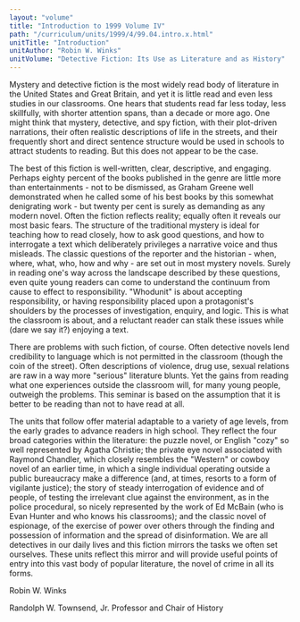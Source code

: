 ```yaml
---
layout: "volume"
title: "Introduction to 1999 Volume IV"
path: "/curriculum/units/1999/4/99.04.intro.x.html"
unitTitle: "Introduction"
unitAuthor: "Robin W. Winks"
unitVolume: "Detective Fiction: Its Use as Literature and as History"
---
```

<body>
<p>
Mystery and detective fiction is the most widely read body of literature in the United States and Great Britain, and yet it is little read and even less studies in our classrooms.  One hears that students read far less today, less skillfully, with shorter attention spans, than a decade or more ago.  One might think that mystery, detective, and spy fiction, with their plot-driven narrations, their often realistic descriptions of life in the streets, and their frequently short and direct sentence structure would be used in schools to attract students to reading.  But this does not appear to be the case.
</p>
<p>
The best of this fiction is well-written, clear, descriptive, and engaging.  Perhaps eighty percent of the books published in the genre are little more than entertainments - not to be dismissed, as Graham Greene well demonstrated when he called some of his best books by this somewhat denigrating work - but twenty per cent is surely as demanding as any modern novel.  Often the fiction reflects reality; equally often it reveals our most basic fears.  The structure of the traditional mystery is ideal for teaching how to read closely, how to ask good questions, and how to interrogate a text which deliberately privileges a narrative voice and thus misleads.  The classic questions of the reporter and the historian - when, where, what, who, how and why - are set out in most mystery novels.  Surely in reading one's way across the landscape described by these questions, even quite young readers can come to understand the continuum from cause to effect to responsibility.  "Whodunit" is about accepting responsibility, or having responsibility placed upon a protagonist's shoulders by the processes of investigation, enquiry, and logic.  This is what the classroom is about, and a reluctant reader can stalk these issues while (dare we say it?) enjoying a text.
</p>
<p>
There are problems with such fiction, of course.  Often detective novels lend credibility to language which is not permitted in the classroom (though the coin of the street).  Often descriptions of violence, drug use, sexual relations are raw in a way more "serious" literature blunts.  Yet the gains from reading what one experiences outside the classroom will, for many young people, outweigh the problems.  This seminar is based on the assumption that it is better to be reading than not to have read at all.
</p>
<p>
The units that follow offer material adaptable to a variety of age levels, from the early grades to advance readers in high school.  They reflect the four broad categories within the literature:  the puzzle novel, or English "cozy" so well represented by Agatha Christie; the private eye novel associated with Raymond Chandler, which closely resembles the "Western" or cowboy novel of an earlier time, in which a single individual operating outside a public bureaucracy make a difference (and, at times, resorts to a form of vigilante justice); the story of steady interrogation of evidence and of people, of testing the irrelevant clue against the environment, as in the police procedural, so nicely represented by the work of Ed McBain (who is Evan Hunter and who knows his classrooms); and the classic novel of espionage, of the exercise of power over others through the finding and possession of information and the spread of disinformation.  We are all detectives in our daily lives and this fiction mirrors the tasks we often set ourselves.  These units reflect this mirror and will provide useful points of entry into this vast body of popular literature, the novel of crime in all its forms.
</p>
<p>
Robin W. Winks
</p>
<p>
Randolph W. Townsend, Jr. Professor and Chair of History
</p>
</body>